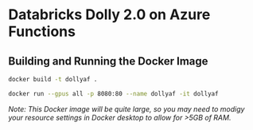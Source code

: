 # Databricks Dolly 2.0 on Azure Functions

## Building and Running the Docker Image
```bash
docker build -t dollyaf .

docker run --gpus all -p 8080:80 --name dollyaf -it dollyaf
```

_Note: This Docker image will be quite large, so you may need to modigy your resource settings in Docker desktop to allow for >5GB of RAM._
